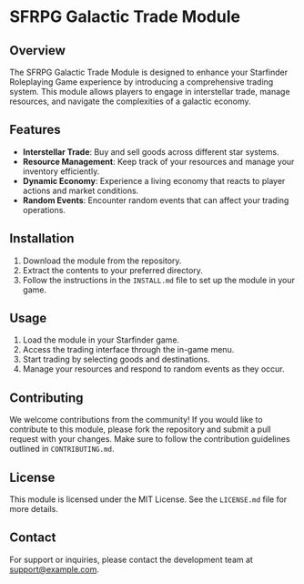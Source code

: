 # SFRPG Galactic Trade Module

## Overview

The SFRPG Galactic Trade Module is designed to enhance your Starfinder Roleplaying Game experience by introducing a comprehensive trading system. This module allows players to engage in interstellar trade, manage resources, and navigate the complexities of a galactic economy.

## Features

- **Interstellar Trade**: Buy and sell goods across different star systems.
- **Resource Management**: Keep track of your resources and manage your inventory efficiently.
- **Dynamic Economy**: Experience a living economy that reacts to player actions and market conditions.
- **Random Events**: Encounter random events that can affect your trading operations.

## Installation

1. Download the module from the repository.
2. Extract the contents to your preferred directory.
3. Follow the instructions in the `INSTALL.md` file to set up the module in your game.

## Usage

1. Load the module in your Starfinder game.
2. Access the trading interface through the in-game menu.
3. Start trading by selecting goods and destinations.
4. Manage your resources and respond to random events as they occur.

## Contributing

We welcome contributions from the community! If you would like to contribute to this module, please fork the repository and submit a pull request with your changes. Make sure to follow the contribution guidelines outlined in `CONTRIBUTING.md`.

## License

This module is licensed under the MIT License. See the `LICENSE.md` file for more details.

## Contact

For support or inquiries, please contact the development team at [support@example.com](mailto:support@example.com).
